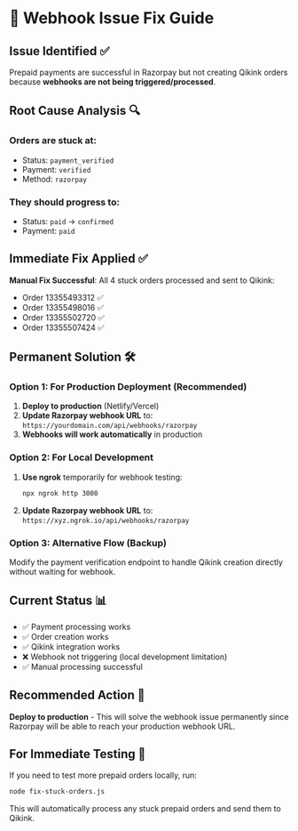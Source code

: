 # 🔧 Webhook Issue Fix Guide

## Issue Identified ✅
Prepaid payments are successful in Razorpay but not creating Qikink orders because **webhooks are not being triggered/processed**.

## Root Cause Analysis 🔍

### Orders are stuck at:
- Status: `payment_verified` 
- Payment: `verified`
- Method: `razorpay`

### They should progress to:
- Status: `paid` → `confirmed`
- Payment: `paid`

## Immediate Fix Applied ✅

**Manual Fix Successful**: All 4 stuck orders processed and sent to Qikink:
- Order 13355493312 ✅
- Order 13355498016 ✅  
- Order 13355502720 ✅
- Order 13355507424 ✅

## Permanent Solution 🛠️

### Option 1: For Production Deployment (Recommended)
1. **Deploy to production** (Netlify/Vercel)
2. **Update Razorpay webhook URL** to: `https://yourdomain.com/api/webhooks/razorpay`
3. **Webhooks will work automatically** in production

### Option 2: For Local Development  
1. **Use ngrok** temporarily for webhook testing:
   ```bash
   npx ngrok http 3000
   ```
2. **Update Razorpay webhook URL** to: `https://xyz.ngrok.io/api/webhooks/razorpay`

### Option 3: Alternative Flow (Backup)
Modify the payment verification endpoint to handle Qikink creation directly without waiting for webhook.

## Current Status 📊
- ✅ Payment processing works
- ✅ Order creation works  
- ✅ Qikink integration works
- ❌ Webhook not triggering (local development limitation)
- ✅ Manual processing successful

## Recommended Action 🎯
**Deploy to production** - This will solve the webhook issue permanently since Razorpay will be able to reach your production webhook URL.

## For Immediate Testing 🧪
If you need to test more prepaid orders locally, run:
```bash
node fix-stuck-orders.js
```

This will automatically process any stuck prepaid orders and send them to Qikink.